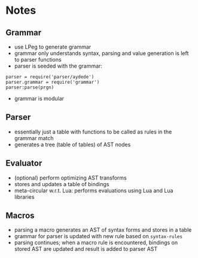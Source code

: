 # Notes

## Grammar

- use LPeg to generate grammar
- grammar only understands syntax, parsing and value generation is left to
  parser functions
- parser is seeded with the grammar:

```
parser = require('parser/aydede')
parser.grammar = require('grammar')
parser:parse(prgn)
```
- grammar is modular

## Parser

- essentially just a table with functions to be called as rules in the grammar
  match
- generates a tree (table of tables) of AST nodes

## Evaluator

- (optional) perform optimizing AST transforms
- stores and updates a table of bindings
- meta-circular w.r.t. Lua: performs evaluations using Lua and Lua libraries

## Macros

- parsing a macro generates an AST of syntax forms and stores in a table
- grammar for parser is updated with new rule based on `syntax-rules`
- parsing continues; when a macro rule is encountered, bindings on stored AST
  are updated and result is added to parser AST
